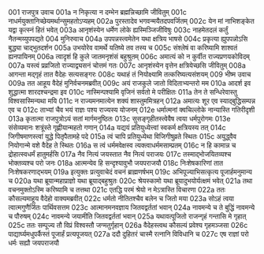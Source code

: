 001  राजपुत्र उवाच
001a न निकृत्या न दम्भेन ब्रह्मन्निच्छामि जीवितुम्
001c नाधर्मयुक्तानिच्छेयमर्थान्सुमहतोऽप्यहम्
002a पुरस्तादेव भगवन्मयैतदपवर्जितम्
002c येन मां नाभिशङ्केत यद्वा कृत्स्नं हितं भवेत्
003a आनृशंस्येन धर्मेण लोके ह्यस्मिञ्जिजीविषुः
003c नाहमेतदलं कर्तुं नैतन्मय्युपपद्यते
004  मुनिरुवाच
004a उपपन्नस्त्वमेतेन यथा क्षत्रिय भाषसे
004c प्रकृत्या ह्युपपन्नोऽसि बुद्ध्या चाद्भुतदर्शन
005a उभयोरेव वामर्थे यतिष्ये तव तस्य च
005c संश्लेषं वा करिष्यामि शाश्वतं ह्यनपायिनम्
006a त्वादृशं हि कुले जातमनृशंसं बहुश्रुतम्
006c अमात्यं को न कुर्वीत राज्यप्रणयकोविदम्
007a यस्त्वं प्रव्रजितो राज्याद्व्यसनं चोत्तमं गतः
007c आनृशंस्येन वृत्तेन क्षत्रियेच्छसि जीवितुम्
008a आगन्ता मद्गृहं तात वैदेहः सत्यसङ्गरः
008c यथाहं तं नियोक्ष्यामि तत्करिष्यत्यसंशयम्
009  भीष्म उवाच
009a तत आहूय वैदेहं मुनिर्वचनमब्रवीत्
009c अयं राजकुले जातो विदिताभ्यन्तरो मम
010a आदर्श इव शुद्धात्मा शारदश्चन्द्रमा इव
010c नास्मिन्पश्यामि वृजिनं सर्वतो मे परीक्षितः
011a तेन ते सन्धिरेवास्तु विश्वसास्मिन्यथा मयि
011c न राज्यमनमात्येन शक्यं शास्तुममित्रहन्
012a अमात्यः शूर एव स्याद्बुद्धिसम्पन्न एव च
012c ताभ्यां चैव भयं राज्ञः पश्य राज्यस्य योजनम्
012e धर्मात्मनां क्वचिल्लोके नान्यास्ति गतिरीदृशी
013a कृतात्मा राजपुत्रोऽयं सतां मार्गमनुष्ठितः
013c सुसङ्गृहीतस्त्वेवैष त्वया धर्मपुरोगमः
013e संसेव्यमानः शत्रूंस्ते गृह्णीयान्महतो गणान्
014a यद्ययं प्रतियुध्येत्त्वां स्वकर्म क्षत्रियस्य तत्
014c जिगीषमाणस्त्वां युद्धे पितृपैतामहे पदे
015a त्वं चापि प्रतियुध्येथा विजिगीषुव्रते स्थितः
015c अयुद्ध्वैव नियोगान्मे वशे वैदेह ते स्थितः
016a स त्वं धर्ममवेक्षस्व त्यक्त्वाधर्ममसाम्प्रतम्
016c न हि कामान्न च द्रोहात्स्वधर्मं हातुमर्हसि
017a नैव नित्यं जयस्तात नैव नित्यं पराजयः
017c तस्माद्भोजयितव्यश्च भोक्तव्यश्च परो जनः
018a आत्मन्येव हि सन्दृश्यावुभौ जयपराजयौ
018c निःशेषकारिणां तात निःशेषकरणाद्भयम्
019a इत्युक्तः प्रत्युवाचेदं वचनं ब्राह्मणर्षभम्
019c अभिपूज्याभिसत्कृत्य पूजार्हमनुमान्य च
020a यथा ब्रूयान्महाप्राज्ञो यथा ब्रूयाद्बहुश्रुतः
020c श्रेयस्कामो यथा ब्रूयादुभयोर्यत्क्षमं भवेत्
021a तथा वचनमुक्तोऽस्मि करिष्यामि च तत्तथा
021c एतद्धि परमं श्रेयो न मेऽत्रास्ति विचारणा
022a ततः कौसल्यमाहूय वैदेहो वाक्यमब्रवीत्
022c धर्मतो नीतितश्चैव बलेन च जितो मया
023a सोऽहं त्वया त्वात्मगुणैर्जितः पार्थिवसत्तम
023c आत्मानमनवज्ञाय जितवद्वर्ततां भवान्
024a नावमन्ये च ते बुद्धिं नावमन्ये च पौरुषम्
024c नावमन्ये जयामीति जितवद्वर्ततां भवान्
025a यथावत्पूजितो राजन्गृहं गन्तासि मे गृहात्
025c ततः सम्पूज्य तौ विप्रं विश्वस्तौ जग्मतुर्गृहान्
026a वैदेहस्त्वथ कौसल्यं प्रवेश्य गृहमञ्जसा
026c पाद्यार्घ्यमधुपर्कैस्तं पूजार्हं प्रत्यपूजयत्
027a ददौ दुहितरं चास्मै रत्नानि विविधानि च
027c एष राज्ञां परो धर्मः सह्यौ जयपराजयौ

